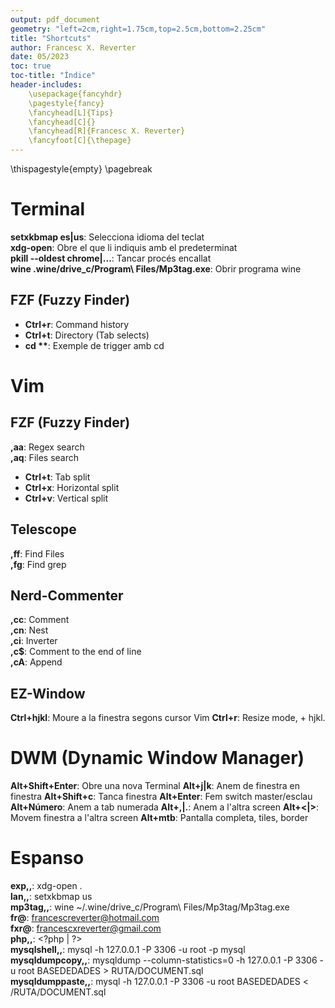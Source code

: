 ```yaml
---
output: pdf_document
geometry: "left=2cm,right=1.75cm,top=2.5cm,bottom=2.25cm"
title: "Shortcuts"
author: Francesc X. Reverter
date: 05/2023
toc: true
toc-title: "Índice"
header-includes:
	\usepackage{fancyhdr}
	\pagestyle{fancy}
	\fancyhead[L]{Tips}
	\fancyhead[C]{}
	\fancyhead[R]{Francesc X. Reverter}
	\fancyfoot[C]{\thepage}
---
```


\thispagestyle{empty}
\pagebreak


# Terminal

**setxkbmap es|us**: Selecciona idioma del teclat  
**xdg-open**: Obre el que li indiquis amb el predeterminat  
**pkill --oldest chrome|...**: Tancar procés encallat  
**wine .wine/drive_c/Program\ Files/Mp3tag.exe**: Obrir programa wine  

## FZF (Fuzzy Finder)

- **Ctrl+r**: Command history
- **Ctrl+t**: Directory (Tab selects)
- **cd \*\***: Exemple de trigger amb cd

# Vim

## FZF (Fuzzy Finder)

**,aa**: Regex search  
**,aq**: Files search  

- **Ctrl+t**: Tab split
- **Ctrl+x**: Horizontal split
- **Ctrl+v**: Vertical split

## Telescope

**,ff**: Find Files  
**,fg**: Find grep  

## Nerd-Commenter

**,cc**: Comment  
**,cn**: Nest  
**,ci**: Inverter  
**,c$**: Comment to the end of line  
**,cA**: Append  

## EZ-Window

**Ctrl+hjkl**: Moure a la finestra segons cursor Vim
**Ctrl+r**: Resize mode, + hjkl. 

# DWM (Dynamic Window Manager)

**Alt+Shift+Enter**: Obre una nova Terminal
**Alt+j|k**: Anem de finestra en finestra
**Alt+Shift+c**: Tanca finestra
**Alt+Enter**: Fem switch master/esclau
**Alt+Número**: Anem a tab numerada
**Alt+,|.**: Anem a l'altra screen
**Alt+<|>**: Movem finestra a l'altra screen
**Alt+mtb**: Pantalla completa, tiles, border

# Espanso

**exp,,**: xdg-open .  
**lan,,**: setxkbmap us  
**mp3tag,,**: wine ~/.wine/drive_c/Program\\ Files/Mp3tag/Mp3tag.exe  
**fr@**: francescreverter@hotmail.com  
**fxr@**: francescxreverter@gmail.com  
**php,,**: \<?php $|$ ?\>  
**mysqlshell,,**: mysql -h 127.0.0.1 -P 3306 -u root -p mysql  
**mysqldumpcopy,,**: mysqldump --column-statistics=0 -h 127.0.0.1 -P 3306 -u root BASEDEDADES > RUTA/DOCUMENT.sql  
**mysqldumppaste,,**: mysql -h 127.0.0.1 -P 3306 -u root BASEDEDADES < /RUTA/DOCUMENT.sql  
